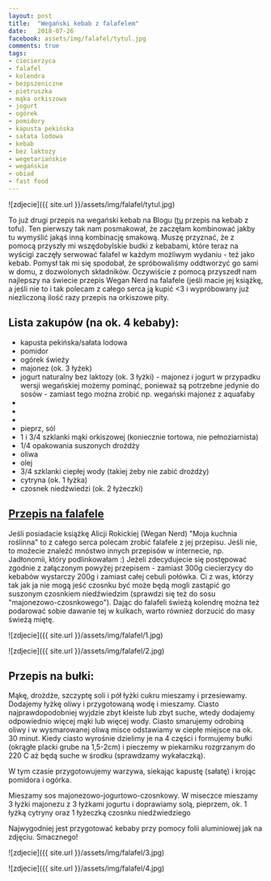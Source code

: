 ```yaml
---
layout: post
title:  "Wegański kebab z falafelem"
date:   2018-07-26
facebook: assets/img/falafel/tytul.jpg
comments: true
tags:
- ciecierzyca
- falafel
- kolendra
- bezpszeniczne
- pietruszka
- mąka orkiszowa
- jogurt
- ogórek
- pomidory
- kapusta pekińska
- sałata lodowa
- kebab
- bez laktozy
- wegetariańskie
- wegańskie
- obiad
- fast food
---
```


![zdjecie]({{ site.url }}/assets/img/falafel/tytul.jpg)

To już drugi przepis na wegański kebab na Blogu ([tu](http://pokarmlove.com.pl/kebab-w-dlon/) przepis na kebab z tofu). Ten pierwszy tak nam posmakował, że zaczęłam kombinować jakby tu wymyślić jakąś inną kombinację smakową. Muszę przyznać, że z pomocą przyszły mi wszędobylskie budki z kebabami, które teraz na wyścigi zaczęły serwować falafel w każdym możliwym wydaniu - też jako kebab. Pomysł tak mi się spodobał, że spróbowaliśmy oddtworzyć go sami w domu, z dozwolonych składników. Oczywiście z pomocą przyszedł nam najlepszy na świecie przepis Wegan Nerd na falafele (jeśli macie jej książkę, a jeśli nie to i tak polecam z całego serca ją kupić <3 i wypróbowany już niezliczoną ilość razy przepis na orkiszowe pity.

## Lista zakupów (na ok. 4 kebaby):

* kapusta pekińska/sałata lodowa
* pomidor
* ogórek świeży
* majonez (ok. 3 łyżek)
* jogurt naturalny bez laktozy (ok. 3 łyżki) - majonez i jogurt w przypadku wersji wegańskiej możemy pominąć, ponieważ są potrzebne jedynie do sosów - zamiast tego można zrobić np. wegański majonez z aquafaby
* 
* 
* 
* pieprz, sól
* 1 i 3/4 szklanki mąki orkiszowej (koniecznie tortowa, nie pełnoziarnista) 
* 1/4 opakowania suszonych drożdży 
* oliwa
* olej
* 3/4 szklanki ciepłej wody (takiej żeby nie zabić drożdży) 
* cytryna (ok. 1 łyżka)
* czosnek niedźwiedzi (ok. 2 łyżeczki)

## [Przepis na falafele](http://www.jadlonomia.com/przepisy/falafel-idealny/)

Jeśli posiadacie książkę Alicji Rokickiej (Wegan Nerd) "Moja kuchnia roślinna" to z całego serca polecam zrobić falafele z jej przepisu. 
Jeśli nie, to możecie znaleźć mnóstwo innych przepisów w internecie, np. Jadłonomii, który podlinkowałam :)
Jeżeli zdecydujecie się postępować zgodnie z załączonym powyżej przepisem - zamiast 300g ciecierzycy do kebabów wystarczy 200g i zamiast całej cebuli połówka. Ci z was, którzy tak jak ja nie mogą jeść czosnku być może będą mogli zastąpić go suszonym czosnkiem niedźwiedzim (sprawdzi się też do sosu "majonezowo-czosnkowego"). Dając do falafeli świeżą kolendrę można też podarować sobie dawanie tej w kulkach, warto również dorzucić do masy świeżą miętę.

![zdjecie]({{ site.url }}/assets/img/falafel/1.jpg)

![zdjecie]({{ site.url }}/assets/img/falafel/2.jpg)

## Przepis na bułki:

Mąkę, drożdże, szczyptę soli i pół łyżki cukru mieszamy i przesiewamy. Dodajemy łyżkę oliwy i przygotowaną wodę i mieszamy. Ciasto najprawdopodobniej wyjdzie zbyt kleiste lub zbyt suche, wtedy dodajemy odpowiednio więcej mąki lub więcej wody. Ciasto smarujemy odrobiną oliwy i w wysmarowanej oliwą misce odstawiamy w ciepłe miejsce na ok. 30 minut. Kiedy ciasto wyrośnie dzielimy je na 4 części i formujemy bułki (okrągłe placki grube na 1,5-2cm) i pieczemy w piekarniku rozgrzanym do 220 C aż będą suche w środku (sprawdzamy wykałaczką).

W tym czasie przygotowujemy warzywa, siekając kapustę (sałatę) i krojąc pomidora i ogórka.

Mieszamy sos majonezowo-jogurtowo-czosnkowy.
W miseczce mieszamy 3 łyżki majonezu z 3 łyżkami jogurtu i doprawiamy solą, pieprzem, ok. 1 łyżką cytryny oraz 1 łyżeczką czosnku niedźwiedziego

Najwygodniej jest przygotować kebaby przy pomocy folii aluminiowej jak na zdjęciu. Smacznego!

![zdjecie]({{ site.url }}/assets/img/falafel/3.jpg)

![zdjecie]({{ site.url }}/assets/img/falafel/4.jpg)